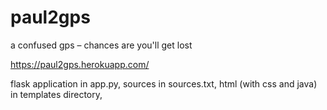 # paul2gps

a confused gps – chances are you'll get lost

https://paul2gps.herokuapp.com/

flask application in app.py, sources in sources.txt, html (with css and java) in templates directory,
